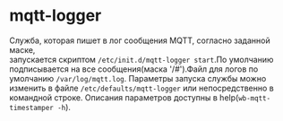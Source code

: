 mqtt-logger
====================

Служба, которая пишет в лог сообщения MQTT, согласно заданной маске,  
запускается скриптом `/etc/init.d/mqtt-logger start`.По умолчанию подписывается на все сообщения(маска '/#').Файл для логов по умолчанию `/var/log/mqtt.log`. Параметры запуска службы можно изменить в файле 
`/etc/defaults/mqtt-logger` или непосредственно в командной строке.
Описания параметров доступны в help(```wb-mqtt-timestamper -h```).
